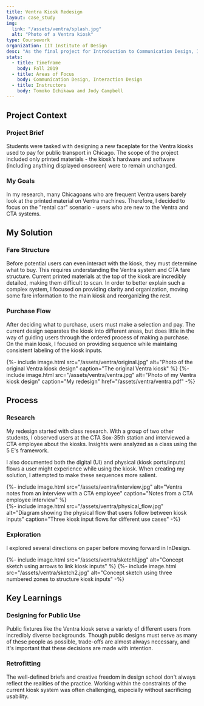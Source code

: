 ```yaml
---
title: Ventra Kiosk Redesign
layout: case_study
img:
  link: "/assets/ventra/splash.jpg"
  alt: "Photo of a Ventra kiosk"
type: Coursework
organization: IIT Institute of Design
desc: "As the final project for Introduction to Communication Design, I was tasked with redesiging Chicago’s public transportation kiosks for greater clarity and usability."
stats:
  - title: Timeframe
    body: Fall 2019
  - title: Areas of Focus
    body: Communication Design, Interaction Design
  - title: Instructors
    body: Tomoko Ichikawa and Jody Campbell
---
```

## Project Context
### Project Brief
Students were tasked with designing a new faceplate for the Ventra kiosks used to pay for public transport in Chicago. The scope of the project included only printed materials - the kiosk’s hardware and software (including anything displayed onscreen) were to remain unchanged.

### My Goals
In my research, many Chicagoans who are frequent Ventra users barely look at the printed material on Ventra machines. Therefore, I decided to focus on the "rental car" scenario - users who are new to the Ventra and CTA systems.

## My Solution
### Fare Structure
Before potential users can even interact with the kiosk, they must determine what to buy. This requires understanding the Ventra system and CTA fare structure. Current printed materials at the top of the kiosk are incredibly detailed, making them difficult to scan. In order to better explain such a complex system, I focused on providing clarity and organization, moving some fare information to the main kiosk and reorganizing the rest.

### Purchase Flow
After deciding what to purchase, users must make a selection and pay. The current design separates the kiosk into different areas, but does little in the way of guiding users through the ordered process of making a purchase. On the main kiosk, I focused on providing sequence while maintaing consistent labeling of the kiosk inputs.

<div class="two-col">
  {%- include image.html src="/assets/ventra/original.jpg" alt="Photo of the original Ventra kiosk design" caption="The original Ventra kiosk" %}
  {%- include image.html src="/assets/ventra/ventra.jpg" alt="Photo of my Ventra kiosk design" caption="My redesign" href="/assets/ventra/ventra.pdf" -%}
</div>

## Process
### Research
My redesign started with class research. With a group of two other students, I observed users at the CTA Sox-35th station and interviewed a CTA employee about the kiosks. Insights were analyzed as a class using the 5 E's framework.

I also documented both the digital (UI) and physical (kiosk ports/inputs) flows a user might experience while using the kiosk. When creating my solution, I attempted to make these sequences more salient.

<div class="two-col">
  <div style="align-self: start">
    {%- include image.html src="/assets/ventra/interview.jpg" alt="Ventra notes from an interview with a CTA employee" caption="Notes from a CTA employee interview" %}
  </div>
  {%- include image.html src="/assets/ventra/physical_flow.jpg" alt="Diagram showing the physical flow that users follow between kiosk inputs" caption="Three kiosk input flows for different use cases" -%}
</div>

### Exploration
I explored several directions on paper before moving forward in InDesign.

<div class="two-col">
  {%- include image.html src="/assets/ventra/sketch1.jpg" alt="Concept sketch using arrows to link kiosk inputs" %}
  {%- include image.html src="/assets/ventra/sketch2.jpg" alt="Concept sketch using three numbered zones to structure kiosk inputs" -%}
</div>

## Key Learnings
### Designing for Public Use
Public fixtures like the Ventra kiosk serve a variety of different users from incredibly diverse backgrounds. Though public designs must serve as many of these people as possible, trade-offs are almost always necessary, and it's important that these decisions are made with intention.

### Retrofitting
The well-defined briefs and creative freedom in design school don't always reflect the realities of the practice. Working within the constraints of the current kiosk system was often challenging, especially without sacrificing usability.